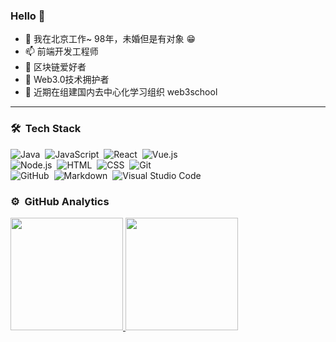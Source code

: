 ### Hello  👋

<!--
**timeTravelCYN/timetravelCYN** is a ✨ _special_ ✨ repository because its `README.md` (this file) appears on your GitHub profile.

Here are some ideas to get you started:

- 🔭 I’m currently working on ...
- 🌱 I’m currently learning ...
- 👯 I’m looking to collaborate on ...
- 🤔 I’m looking for help with ...
- 💬 Ask me about ...
- 📫 How to reach me: ...
- 😄 Pronouns: ...
- ⚡ Fun fact: ...
-->

- 🔭 我在北京工作~ 98年，未婚但是有对象 😁
- 📫 前端开发工程师
- 🌱 区块链爱好者
- 👯 Web3.0技术拥护者
- 🔭 近期在组建国内去中心化学习组织 web3school

---

### 🛠 &nbsp;Tech Stack

![Java](https://img.shields.io/badge/-Java-333333?style=flat&logo=java)&nbsp;
![JavaScript](https://img.shields.io/badge/-JavaScript-333333?style=flat&logo=javascript)&nbsp;
![React](https://img.shields.io/badge/-React-333333?style=flat&logo=react)&nbsp;
![Vue.js](https://img.shields.io/badge/-Vue-333333?style=flat&logo=adobe-photoshop)\
![Node.js](https://img.shields.io/badge/-Node.js-333333?style=flat&logo=node.js)&nbsp;
![HTML](https://img.shields.io/badge/-HTML-333333?style=flat&logo=HTML5)&nbsp;
![CSS](https://img.shields.io/badge/-CSS-333333?style=flat&logo=CSS3&logoColor=1572B6)&nbsp;
![Git](https://img.shields.io/badge/-Git-333333?style=flat&logo=git)\
![GitHub](https://img.shields.io/badge/-GitHub-333333?style=flat&logo=github)&nbsp;
![Markdown](https://img.shields.io/badge/-Markdown-333333?style=flat&logo=markdown)&nbsp;
![Visual Studio Code](https://img.shields.io/badge/-Visual%20Studio%20Code-333333?style=flat&logo=visual-studio-code&logoColor=007ACC)&nbsp;


### ⚙️ &nbsp;GitHub Analytics

<p align="left">
<a href="https://github.com/zhukunpenglinyutong">
  <img height="180em" src="https://github-readme-stats.vercel.app/api?username=zhukunpenglinyutong&show_icons=true&title_color=66FF66&icon_color=FFFFFF&text_color=FFFFFF&bg_color=333333" />
  <img height="180em" src="https://github-readme-stats-eight-theta.vercel.app/api/top-langs/?username=zhukunpenglinyutong&layout=compact&exclude_lang=java+r&theme=react" />
</a>
